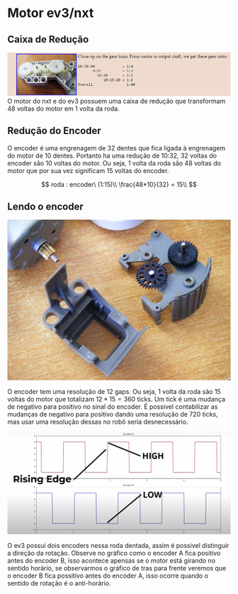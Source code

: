 # Motor ev3/nxt

## Caixa de Redução

![gears](gears.png)
O motor do nxt e do ev3 possuem uma caixa de redução que transformam 48 voltas do motor em 1 volta da roda.

## Redução do Encoder

O encoder é uma engrenagem de 32 dentes que fica ligada à engrenagem do motor de 10 dentes.
Portanto ha uma redução de 10:32, 32 voltas do encoder são 10 voltas do motor.
Ou seja, 1 volta da roda são 48 voltas do motor que por sua vez significam 15 voltas do encoder.

$$
roda : encoder\ (1:15)\\
\frac{48*10}{32} = 15\\
$$

## Lendo o encoder

![encoder](encoder.jpg)

O encoder tem uma resolução de 12 gaps. Ou seja, 1 volta da roda são 15 voltas do motor que totalizam $12*15=360$ ticks.
Um tick é uma mudança de negativo para positivo no sinal do encoder. É possivel contabilizar as mudanças de negativo para positivo dando uma resolução de $720$ ticks, mas usar uma resolução dessas no robô seria desnecessário.

![tick](grafico.png)

O ev3 possui dois encoders nessa roda dentada, assim é possivel distinguir a direção da rotação. Observe no gráfico como o encoder A fica positivo antes do encoder B, isso acontece apensas se o motor está girando no sentido horário, se observarmos o gráfico de tras para frente veremos que o encoder B fica possitivo antes do encoder A, isso ocorre quando o sentido de rotação é o anti-horário.
